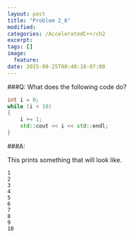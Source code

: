 ```yaml
---
layout: post
title: "Problem 2_6"
modified:
categories: /AcceleratedC++/ch2
excerpt:
tags: []
image:
  feature:
date: 2015-09-25T00:40:18-07:00
---
```


###Q:
What does the following code do?

```c++
int i = 0;
while (i < 10)
{
	i += 1;
	std::cout << i << std::endl;
}
```
###A:

This prints something that will look like.

	1
	2
	3
	4
	5
	6
	7
	8
	9
	10

